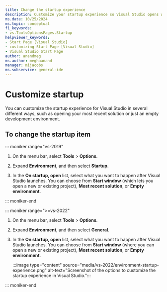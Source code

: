```yaml
---
title: Change the startup experience
description: Customize your startup experience so Visual Studio opens with the tools that are most useful to you, such as opening the most recently opened solution. 
ms.date: 10/25/2024
ms.topic: conceptual
f1_keywords:
- vs.ToolsOptionsPages.Startup
helpviewer_keywords:
- Start Page [Visual Studio]
- customizing Start Page [Visual Studio]
- Visual Studio Start Page
author: anandmeg
ms.author: meghaanand
manager: mijacobs
ms.subservice: general-ide
---
```

# Customize startup

You can customize the startup experience for Visual Studio in several different ways, such as opening your most recent solution or just an empty development environment.

## To change the startup item

::: moniker range="vs-2019"

1. On the menu bar, select **Tools** > **Options**.

2. Expand **Environment**, and then select **Startup**.

3. In the **On startup, open** list, select what you want to happen after Visual Studio launches. You can choose from **Start window** (which lets you open a new or existing project), **Most recent solution**, or **Empty environment**.
 
::: moniker-end

::: moniker range=">=vs-2022"

1. On the menu bar, select **Tools** > **Options**.

1. Expand **Environment**, and then select **General**.

1. In the **On startup, open** list, select what you want to happen after Visual Studio launches. You can choose from **Start window** (where you can open a new or existing project), **Most recent solution**, or **Empty environment**.

   :::image type="content" source="media/vs-2022/environment-startup-experience.png" alt-text="Screenshot of the options to customize the startup experience in Visual Studio.":::


::: moniker-end